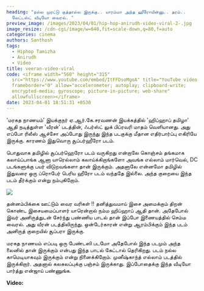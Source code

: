 ```yaml
---
heading: "நல்ல முரட்டு குத்தால்ல இருக்கு.. யாரம்மா அந்த ஹீரோயின்னு.. தரம்..
  லேட்டஸ்ட் வீடியோ வைரல். "
preview_image: /images/2023/04/01/hip-hop-anirudh-video-viral-2-.jpg
image_resize: /cdn-cgi/image/w=640,fit=scale-down,q=80,f=auto
categories: cinema
authors: Santhosh
tags:
  - Hiphop Tamizha
  - Anirudh
  - Video
title: veeran-video-viral
code: <iframe width="560" height="315"
  src="https://www.youtube.com/embed/ItFFDsoMgoA" title="YouTube video player"
  frameborder="0" allow="accelerometer; autoplay; clipboard-write;
  encrypted-media; gyroscope; picture-in-picture; web-share"
  allowfullscreen></iframe>
date: 2023-04-01 18:51:31 +0530
---
```

‘மரகத நாணயம்’ இயக்குநர் ஏ.ஆர்.கே.சரவணன் இயக்கத்தில் 'ஹிப்ஹாப் தமிழா' ஆதி நடித்துள்ள 'வீரன்' படத்தின், ஃபர்ஸ்ட் லுக் பிப்ரவரி மாதம் வெளியானது. அது எப்போ ரிலீஸ் ஆச்சோ அப்போது இருந்து இந்த படகுக்கு மீதான எதிர்பார்ப்பு எகிரியே இருக்கு. காரணம் இதுவொரு சூப்பர்ஹீரோ படம். 

பொதுவாக தமிழில் சூப்பர்ஹெரோ படம் வருகிறது என்றாலே கொஞ்சம் தங்கமாக கலாய்ப்பாங்க ஆனா யாரெல்லாம் கலாய்க்கிறாங்களோ அவங்க எல்லாம் மார்வெல், DC படங்களுக்கு பயர் விடுறவங்களா தான் இருக்கும். அதனாலே என்னமோ தமிழில் இதுவரை ஒரு ப்ரொபேர் பெரிய ஹீரோ படம் வந்ததே இல்லை. அந்த குறையை இந்த படம் தீர்க்கும் என்று நம்புகிறோம். 

![](/images/2023/04/01/hip-hop-anirudh-video-viral-1-.jpg)

தன்னம்பிக்கை ஊட்டும் வைர வரிகள் !! தனித்துவமாய் இசை அமைக்கும் திறன் கொண்ட இசையமைப்பாளர் யாரென்றால் நம்ம ஹிப்ஹாப் ஆதி தான். அதேபோல் இவர் அனிருத்துடன் சேர்ந்து பண்ணிய பாடல் தான் இப்போ இணையத்தில் செம்ம வைரல். அது வீரன் படத்திலிருந்து. ஒன்டேர்காரன் என்று ஆரம்பிக்கும் இந்த படம் அனிருத் குறையில் சூப்பரா இருக்கு. 

மரகத நாணயம் எப்படி ஒரு பேண்டஸி படமோ அதேபோல் இந்த படமும் அந்த லைனில் தான் இருக்கும் என்பது இந்த பாடல் கேட்டால் தெரிகிறது. படம் நல்ல காமெடியாகவும் இருக்கும் என்று நினைக்கிறோம். முனீஷ்காந்த் எல்லாம் படத்தில் இருக்கிறார். அதனால் கலகலப்புக்கு பஞ்சம் இருக்காது. இப்போதைக்கு  இந்த வீடியோ பார்த்து என்ஜாய் பண்ணுங்க. 

**V﻿ideo:**